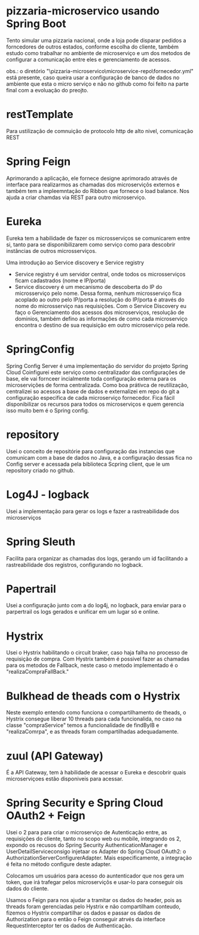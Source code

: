# pizzaria-microservico usando Spring Boot
Tento simular uma pizzaria nacional, onde a loja pode disparar pedidos a forncedores de outros estados, conforme escolha do cliente, também estudo
como trabalhar no ambiente de microserviço e um dos metodos de configurar a comunicação entre eles e gerenciamento de acessos.

obs.: o diretório "\pizzaria-microservico\microservice-repo\fornecedor.yml" está presente, caso queira usar a configuração de banco de dados no ambiente que esta o micro serviço e não no github como foi feito na parte final com a evoluação do preojto.


# restTemplate
Para ustilização de comnuição de protocolo http de alto nivel, comunicação REST

# Spring Feign
Aprimorando a aplicação, ele fornece designe aprimorado através de interface para realizarmos as chamadas dos microserviçõs externos e também tem a impleemntação do Ribbon que fornece o load balance.
Nos ajuda a criar chamdas via REST para outro microserviço.


# Eureka
Eureka tem a habilidade de fazer os microsserviços se comunicarem entre si, tanto para se disponibilizarem como serviço como para descobrir instâncias de outros microsserviços.

Uma introdução ao Service discovery e Service registry
- Service registry é um servidor central, onde todos os microsserviços ficam cadastrados (nome e IP/porta)
- Service discovery é um mecanismo de descoberta do IP do microsserviço pelo nome. Dessa forma, nenhum microsserviço fica acoplado ao outro pelo IP/porta
a resolução do IP/porta é através do nome do microsserviço nas requisições.
Com o 
Service Discovery eu faço o Gerenciamento dos acessos dos microserviços, resolução de dominios, também defino as informações de como cada microserviço encontra o destino de sua requisição em outro microserviço pela rede.

# SpringConfig
Spring Config Server é uma implementação do servidor do projeto Spring Cloud
Coinfigurei este serviço como centralizador das configurações de base, ele vai fornceer incialmente toda configuração externa para os microservições de
forma centralizada. 
Como boa prátivca de reutilização, centralizei so acessos a base de dados e externalizei em repo do git a configuração especifica de cada microserviço fornecedor.
Fica fácil disponibilizar os recursos para todos os microserviços e quem gerencia isso muito bem é o Spring config.

# repository
Usei o conceito de repositórie para configuração das instancias que comunicam com a base de dados no Java, e a configuração dessas fica no Config server e acessada pela biblioteca Scpring client, que le um repository criado no github.

# Log4J - logback
Usei a implementação para gerar os logs e fazer a rastreabilidade dos microserviços

# Spring Sleuth
Facilita para organizar as chamadas dos logs, gerando um id facilitando a rastreabilidade dos registros, configurando no logback.

# Papertrail
Usei a configuração junto com a do log4j, no logback, para enviar para o parpertrail os logs gerados e unificar em um lugar só e online.


# Hystrix
Usei o Hystrix habilitando o circuit braker, caso haja falha no processo de requisição de compra.
Com Hystrix também é possivel fazer as chamadas para os metodos de Fallback, neste caso o metodo implementado é o "realizaCompraFallBack."


# Bulkhead de theads com o Hystrix
Neste exemplo entendo como funciona o compartilhamento de theads, o Hystrix consegue liberar 10 threads para cada
funcionalida, no caso na classe "compraService" temos a funcionalidade de findByIB e "realizaComrpa", e as threads foram compartilhadas adequadamente.



# zuul (API Gateway)
É a API Gateway, tem à habilidade de acessar o Eureka e descobrir quais microserviçoes estão disponiveis para acessar.



# Spring Security e Spring Cloud OAuth2 + Feign
Usei o 2 para para criar o microserviço de Autenticação entre, as requisições do cliente, tanto no scopo web ou mobile, integrando os 2, expondo os recusos do Spring Security AuthenticationManager e UserDetailServiceconsigo  injetaar os Adapter do Spring Cloud OAuth2: o AuthorizationServerConfigurerAdapter. Mais especificamente, a integração é feita no método configure deste adapter.

Colocamos um usuários para acesso do auntenticador que nos gera um token, que irá trafegar pelos microserviçõs e usar-lo para conseguir ois dados do cliente.

Usamos o Feign para nos ajudar a tramitar os dados do header, pois as threads foram gerenciadas pelo Hystrix e não compartilham conteudo, fizemos o Hystrix compartilhar os dados e passar os dados de Authorization para o então o Feign conseguir atrvés da interface RequestInterceptor ter os dados de Authenticação.
